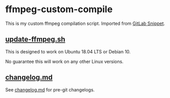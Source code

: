 # ffmpeg-custom-compile

This is my custom ffmpeg compilation script. Imported from [GitLab Snippet](https://gitlab.com/snippets/1732779).

## [update-ffmpeg.sh](https://git.sr.ht/~xnaas/ffmpeg-custom-compile/tree/master/item/update-ffmpeg.sh)

This is designed to work on Ubuntu 18.04 LTS or Debian 10.

No guarantee this will work on any other Linux versions.

## [changelog.md](https://git.sr.ht/~xnaas/ffmpeg-custom-compile/tree/master/item/changelog.md)

See [changelog.md](https://git.sr.ht/~xnaas/ffmpeg-custom-compile/tree/master/item/changelog.md) for pre-git changelogs.
